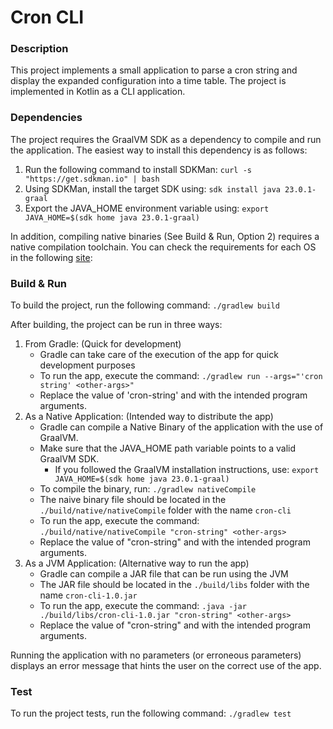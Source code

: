
# Cron CLI

### Description

This project implements a small application to parse a cron string and display the expanded configuration into a time table.
The project is implemented in Kotlin as a CLI application.

### Dependencies

The project requires the GraalVM SDK as a dependency to compile and run the application.
The easiest way to install this dependency is as follows:
1. Run the following command to install SDKMan: `curl -s "https://get.sdkman.io" | bash`
2. Using SDKMan, install the target SDK using: `sdk install java 23.0.1-graal`
3. Export the JAVA_HOME environment variable using: `export JAVA_HOME=$(sdk home java 23.0.1-graal)`

In addition, compiling native binaries (See Build & Run, Option 2) requires a native compilation toolchain.
You can check the requirements for each OS in the following [site](https://www.graalvm.org/latest/reference-manual/native-image/#prerequisites):    

### Build & Run

To build the project, run the following command:
`./gradlew build`

After building, the project can be run in three ways:
1. From Gradle: (Quick for development)
   * Gradle can take care of the execution of the app for quick development purposes
   * To run the app, execute the command: `./gradlew run --args="'cron string' <other-args>"`
   * Replace the value of 'cron-string' and <other-args> with the intended program arguments.
2. As a Native Application: (Intended way to distribute the app)
   * Gradle can compile a Native Binary of the application with the use of GraalVM. 
   * Make sure that the JAVA_HOME path variable points to a valid GraalVM SDK.
      * If you followed the GraalVM installation instructions, use: `export JAVA_HOME=$(sdk home java 23.0.1-graal)`
   * To compile the binary, run: `./gradlew nativeCompile`
   * The naive binary file should be located in the `./build/native/nativeCompile` folder with the name `cron-cli`
   * To run the app, execute the command: `./build/native/nativeCompile "cron-string" <other-args>`
   * Replace the value of "cron-string" and <other-args> with the intended program arguments.
3. As a JVM Application: (Alternative way to run the app)
    * Gradle can compile a JAR file that can be run using the JVM
    * The JAR file should be located in the `./build/libs` folder with the name `cron-cli-1.0.jar`
    * To run the app, execute the command: `.java -jar ./build/libs/cron-cli-1.0.jar "cron-string" <other-args>`
    * Replace the value of "cron-string" and <other-args> with the intended program arguments.

Running the application with no parameters (or erroneous parameters) displays an error message that hints the user on the correct use of the app.

### Test
To run the project tests, run the following command:
`./gradlew test`
